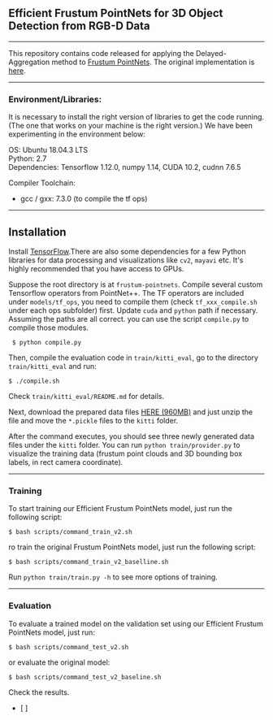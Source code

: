 ## Efficient Frustum PointNets for 3D Object Detection from RGB-D Data
------------
This repository contains code released for applying the Delayed-Aggregation method to [Frustum PointNets](https://arxiv.org/abs/1711.08488). The original implementation is [here](https://github.com/charlesq34/frustum-pointnets). 

---

### Environment/Libraries:
It is necessary to install the right version of libraries to get the code running. (The one that works on your machine is the right version.)
We have been experimenting in the environment below: <br>

OS: Ubuntu 18.04.3 LTS <br>
Python: 2.7 <br>
Dependencies: Tensorflow 1.12.0, numpy 1.14, CUDA 10.2, cudnn 7.6.5

Compiler Toolchain: 
- gcc / gxx: 7.3.0 (to compile the tf ops)

---

## Installation
Install <a href="https://www.tensorflow.org/install/">TensorFlow</a>.There are also some dependencies for a few Python libraries for data processing and visualizations like `cv2`, `mayavi`  etc. It's highly recommended that you have access to GPUs.

Suppose the root directory is at `frustum-pointnets`. Compile several custom Tensorflow operators from PointNet++. The TF operators are included under `models/tf_ops`, you need to compile them (check `tf_xxx_compile.sh` under each ops subfolder) first. Update `cuda` and `python` path if necessary. Assuming the paths are all correct. you can use the script `compile.py` to compile those modules.
```
 $ python compile.py
```
Then, compile the evaluation code in `train/kitti_eval`, go to the directory `train/kitti_eval` and run:
```
$ ./compile.sh
```
Check `train/kitti_eval/README.md` for details.

Next, download the prepared data files <a href="https://shapenet.cs.stanford.edu/media/frustum_data.zip" target="_blank">HERE (960MB)</a> and just unzip the file and move the `*.pickle` files to the `kitti` folder.

After the command executes, you should see three newly generated data files under the `kitti` folder. You can run `python train/provider.py` to visualize the training data (frustum point clouds and 3D bounding box labels, in rect camera coordinate).

---

### Training

To start training our Efficient Frustum PointNets model, just run the following script:
```
$ bash scripts/command_train_v2.sh
```
ro train the original Frustum PointNets model, just run the following script:
```
$ bash scripts/command_train_v2_baselline.sh
```
Run `python train/train.py -h` to see more options of training. 

---

### Evaluation
To evaluate a trained model on the validation set using our Efficient Frustum PointNets model, just run:
```
$ bash scripts/command_test_v2.sh
```
or evaluate the original model:
```
$ bash scripts/command_test_v2_baseline.sh
```

Check the results.
- [ ]
